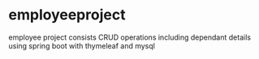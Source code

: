 # employeeproject
employee project consists CRUD operations including dependant details using spring boot with thymeleaf and mysql

